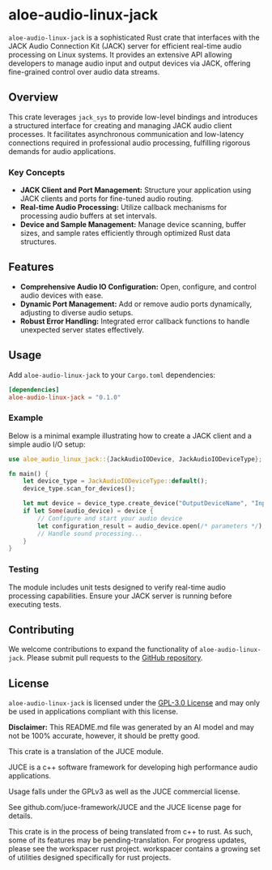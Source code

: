 # aloe-audio-linux-jack

`aloe-audio-linux-jack` is a sophisticated Rust crate that interfaces with the JACK Audio Connection Kit (JACK) server for efficient real-time audio processing on Linux systems. It provides an extensive API allowing developers to manage audio input and output devices via JACK, offering fine-grained control over audio data streams.

## Overview

This crate leverages `jack_sys` to provide low-level bindings and introduces a structured interface for creating and managing JACK audio client processes. It facilitates asynchronous communication and low-latency connections required in professional audio processing, fulfilling rigorous demands for audio applications.

### Key Concepts
- **JACK Client and Port Management:** Structure your application using JACK clients and ports for fine-tuned audio routing.
- **Real-time Audio Processing:** Utilize callback mechanisms for processing audio buffers at set intervals.
- **Device and Sample Management:** Manage device scanning, buffer sizes, and sample rates efficiently through optimized Rust data structures.

## Features
- **Comprehensive Audio IO Configuration:** Open, configure, and control audio devices with ease.
- **Dynamic Port Management:** Add or remove audio ports dynamically, adjusting to diverse audio setups.
- **Robust Error Handling:** Integrated error callback functions to handle unexpected server states effectively.

## Usage

Add `aloe-audio-linux-jack` to your `Cargo.toml` dependencies:

```toml
[dependencies]
aloe-audio-linux-jack = "0.1.0"
```

### Example

Below is a minimal example illustrating how to create a JACK client and a simple audio I/O setup:

```rust
use aloe_audio_linux_jack::{JackAudioIODevice, JackAudioIODeviceType};

fn main() {
    let device_type = JackAudioIODeviceType::default();
    device_type.scan_for_devices();

    let mut device = device_type.create_device("OutputDeviceName", "InputDeviceName");
    if let Some(audio_device) = device {
        // Configure and start your audio device
        let configuration_result = audio_device.open(/* parameters */);
        // Handle sound processing...
    }
}
```

### Testing
The module includes unit tests designed to verify real-time audio processing capabilities. Ensure your JACK server is running before executing tests.

## Contributing
We welcome contributions to expand the functionality of `aloe-audio-linux-jack`. Please submit pull requests to the [GitHub repository](https://github.com/klebs6/aloe-rs).

## License
`aloe-audio-linux-jack` is licensed under the [GPL-3.0 License](LICENSE) and may only be used in applications compliant with this license.

**Disclaimer:** This README.md file was generated by an AI model and may not be 100% accurate, however, it should be pretty good.

This crate is a translation of the JUCE module.

JUCE is a c++ software framework for developing high performance audio applications.

Usage falls under the GPLv3 as well as the JUCE commercial license.

See github.com/juce-framework/JUCE and the JUCE license page for details.

This crate is in the process of being translated from c++ to rust. As such, some of its features may be pending-translation. For progress updates, please see the workspacer rust project. workspacer contains a growing set of utilities designed specifically for rust projects.

